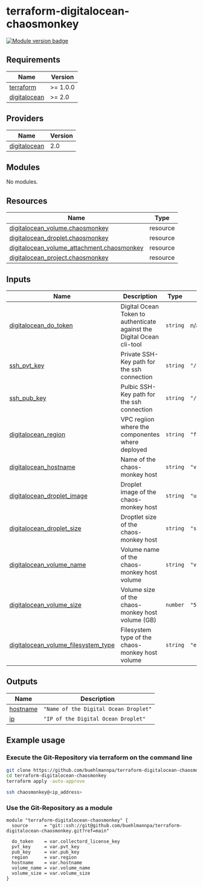 # terraform-digitalocean-chaosmonkey

[![Module version badge](https://img.shields.io/badge/Module-v1.0.0-green)](https://shields.io/)

<!-- BEGIN_TF_DOCS -->
## Requirements

| Name | Version |
|------|---------|
| <a name="requirement_terraform"></a> [terraform](#requirement\_terraform) | >= 1.0.0 |
| <a name="requirement_digitalocean"></a> [digitalocean](#requirement\_digitalocean) | >= 2.0 |

## Providers

| Name | Version |
|------|---------|
| <a name="provider_digitalocean"></a> [digitalocean](#provider\_digitalocean) | 2.0 |

## Modules

No modules.

## Resources

| Name | Type |
|------|------|
| [digitalocean_volume.chaosmonkey](https://registry.terraform.io/providers/digitalocean/digitalocean/latest/docs/resources/volume) | resource |
| [digitalocean_droplet.chaosmonkey](https://registry.terraform.io/providers/digitalocean/digitalocean/latest/docs/resources/droplet) | resource |
| [digitalocean_volume_attachment.chaosmonkey](https://registry.terraform.io/providers/digitalocean/digitalocean/latest/docs/resources/volume_attachment) | resource |
| [digitalocean_project.chaosmonkey](https://registry.terraform.io/providers/digitalocean/digitalocean/latest/docs/resources/project) | resource |

## Inputs

| Name | Description | Type | Default | Required |
|------|-------------|------|---------|:--------:|
| <a name="input_do_token"></a> [digitalocean\_do_token](#input\_digitalocean\_do_token) | Digital Ocean Token to authenticate against the Digital Ocean cli-tool | `string` | n/a | yes |
| <a name="input_pvt_key"></a> [ssh\_pvt_key](#input\_ssh\_pvt_key) | Private SSH-Key path for the ssh connection | `string` | `"/home/buehlmannpa/.ssh/id_rsa"` | yes |
| <a name="input_pub_key"></a> [ssh\_pub_key](#input\_ssh\_pub_key) | Pulbic SSH-Key path for the ssh connection | `string` | `"/home/buehlmannpa/.ssh/id_rsa.pub"` | yes |
| <a name="input_region"></a> [digitalocean\_region](#input\_digitalocean\_region) | VPC regiion where the componentes where deployed | `string` | `"fra1"` | yes |
| <a name="input_hostname"></a> [digitalocean\_hostname](#input\_digitalocean\_hostname) | Name of the chaos-monkey host | `string` | `"vlscmn-fra1"` | yes |
| <a name="input_droplet_image"></a> [digitalocean\_droplet_image](#input\_digitalocean\_droplet_image) | Droplet image of the chaos-monkey host | `string` | `"ubuntu-20-04-x64"` | no |
| <a name="input_droplet_size"></a> [digitalocean\_droplet_size](#input\_digitalocean\_droplet_size) | Droptlet size of the chaos-monkey host | `string` | `"s-1vcpu-1gb"` | no |
| <a name="input_volume_name"></a> [digitalocean\_volume_name](#input\_digitalocean\_volume_name) | Volume name of the chaos-monkey host volume | `string` | `"vlscmn-fra1-vol1"` | yes |
| <a name="input_volume_size"></a> [digitalocean\_volume_size](#input\_digitalocean\_volume_size) | Volume size of the chaos-monkey host volume (GB) | `number` | `"5"` | yes |
| <a name="input_volume_filesystem_type"></a> [digitalocean\_volume_filesystem_type](#input\_digitalocean\_volume_filesystem_type) | Filesystem type of the chaos-monkey host volume | `string` | `"ext4"` | no |

## Outputs

| Name | Description |
|------|---------|
| <a name="output_hostname"></a> [hostname](#output\_hostname) | `"Name of the Digital Ocean Droplet"` |
| <a name="provider_ip"></a> [ip](#output\_ip) | `"IP of the Digital Ocean Droplet"` |
<!-- END_TF_DOCS -->

## Example usage

### Execute the Git-Repository via terraform on the command line
```bash
git clone https://github.com/buehlmannpa/terraform-digitalocean-chaosmonkey
cd terraform-digitalocean-chaosmonkey
terraform apply -auto-approve

ssh chaosmonkey@<ip_address>
```

### Use the Git-Repository as a module
```hcl
module "terraform-digitalocean-chaosmonkey" {
  source      = "git::ssh://git@github.com/buehlmannpa/terraform-digitalocean-chaosmonkey.git?ref=main"

  do_token    = var.collectord_license_key
  pvt_key     = var.pvt_key
  pub_key     = var.pub_key
  region      = var.region
  hostname    = var.hostname
  volume_name = var.volume_name
  volume_size = var.volume_size
}
```

